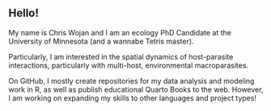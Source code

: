 ## Hello!

My name is Chris Wojan and I am an ecology PhD Candidate at the University of Minnesota (and a wannabe Tetris master).

Particularly, I am interested in the spatial dynamics of host-parasite interactions, particularly with multi-host, environmental macroparasites.

On GitHub, I mostly create repositories for my data analysis and modeling work in R, as well as publish educational Quarto Books to the web. However, I am working on expanding my skills to other languages and project types!
